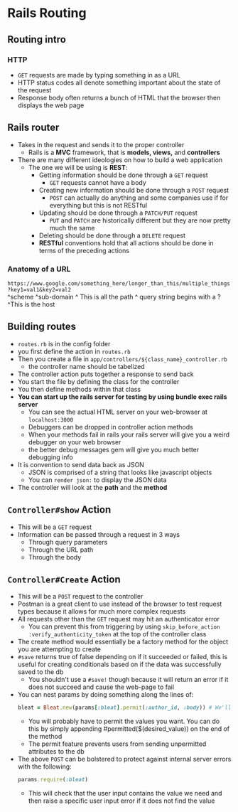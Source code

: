 # Rails Routing
## Routing intro
### HTTP
- `GET` requests are made by typing something in as a URL
- HTTP status codes all denote something important about the state of the request
- Response body often returns a bunch of HTML that the browser then displays the web page
## Rails router
- Takes in the request and sends it to the proper controller
  - Rails is a **MVC** framework, that is **models, views,** and **controllers**
- There are many different ideologies on how to build a web application
  - The one we will be using is **REST**:
	- Getting information should be done through a `GET` request
	  - `GET` requests cannot have a body
	- Creating new information should be done through a `POST` request
	  - `POST` can actually do anything and some companies use if for everything but this is not RESTful
	- Updating should be done through a `PATCH/PUT` request
	  - `PUT` and `PATCH` are historically different but they are now pretty much the same
	- Deleting should be done through a `DELETE` request 
	- **RESTful** conventions hold that all actions should be done in terms of the preceding actions
### Anatomy of a URL
`https://www.google.com/something_here/longer_than_this/multiple_things?key1=val1&key2=val2`  
^scheme ^sub-domain     ^ This is all the path			  			  ^ query string begins with a ?  
			 ^This is the host
## Building routes
- `routes.rb` is in the config folder
- you first define the action in `routes.rb`
- Then you create a file in `app/controllers/${class_name}_controller.rb`
  - the controller name should be tabelized
- The controller action puts together a response to send back
- You start the file by defining the class for the controller
- You then define methods within that class
- **You can start up the rails server for testing by using bundle exec rails server**
  - You can see the actual HTML server on your web-browser at `localhost:3000`
  - Debuggers can be dropped in controller action methods
  - When your methods fail in rails your rails server will give you a weird debugger on your web browser
  - the better debug messages gem will give you much better debugging info
- It is convention to send data back as JSON
  - JSON is comprised of a string that looks like javascript objects
  - You can `render json:` to display the JSON data
- The controller will look at the **path** and the **method** 
## `Controller#show` Action
- This will be a `GET` request
- Information can be passed through a request in 3 ways
  - Through query parameters
  - Through the URL path
  - Through the body
## `Controller#Create` Action
- This will be a `POST` request to the controller
- Postman is a great client to use instead of the browser to test request types because it allows for much more complex requests
- All requests other than the `GET` request may hit an authenticator error
  - You can prevent this from triggering by using `skip_before_action :verify_authenticity_token` at the top of the controller class
- The create method would essentially be a factory method for the object you are attempting to create
- `#save` returns true of false depending on if it succeeded or failed, this is useful for creating conditionals based on if the data was successfully saved to the db
  - You shouldn't use a `#save!` though because it will return an error if it does not succeed and cause the web-page to fail
- You can nest params by doing something along the lines of:
  ```ruby
  bleat = Bleat.new(params[:bleat].permit(:author_id, :body)) # We'll do this a different way once we cover authentication
  ```
  - You will probably have to permit the values you want. You can do this by simply appending #permitted($(desired_value)) on the end of the method
  - The permit feature prevents users from sending unpermitted attributes to the db
- The above `POST` can be bolstered to protect against internal server errors with the following:
  ```ruby
  params.require(:bleat)
  ```
  - This will check that the user input contains the value we need and then raise a specific user input error if it does not find the value
